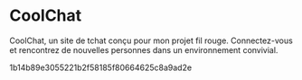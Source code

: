 
# CoolChat
CoolChat, un site de tchat conçu pour mon projet fil rouge. Connectez-vous et rencontrez de nouvelles personnes dans un environnement convivial.

 1b14b89e3055221b2f58185f80664625c8a9ad2e
